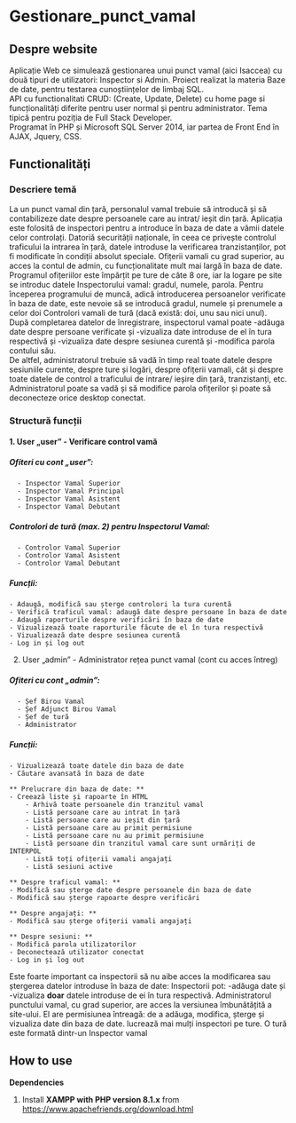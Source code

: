 # Gestionare_punct_vamal
##
## Despre website
  Aplicație Web ce simulează gestionarea unui punct vamal (aici Isaccea) cu două tipuri de utilizatori: Inspector si Admin. Proiect realizat la materia Baze de date, pentru testarea cunoștiințelor de limbaj SQL.  
  API cu functionalitati CRUD: (Create, Update, Delete) cu home page si funcționalități diferite pentru user normal și pentru administrator. Tema tipică pentru poziția de Full Stack Developer.  
  Programat în PHP și Microsoft SQL Server 2014, iar partea de Front End în AJAX, Jquery, CSS.  
  
## Functionalități
### Descriere temă
  La un punct vamal din țară, personalul vamal trebuie să introducă și să contabilizeze date despre persoanele care au intrat/ ieșit din țară. Aplicația este folosită de inspectori pentru a introduce în baza de date a vămii datele celor controlați. Datoriă securității naționale, în ceea ce privește controlul traficului la intrarea în țară, datele introduse la verificarea tranzistanților, pot fi modificate în condiții absolut speciale. Ofițerii vamali cu grad superior, au acces la contul de admin, cu funcționalitate mult mai largă în baza de date.  
  Programul ofițeriilor este împărțit pe ture de câte 8 ore, iar la logare pe site se introduc datele Inspectorului vamal: gradul, numele, parola. Pentru începerea programului de muncă, adică introducerea persoanelor verificate în baza de date, este nevoie să se introducă gradul, numele și prenumele a celor doi Controlori vamali de tură (dacă există: doi, unu sau nici unul).  
  După completarea datelor de înregistrare, inspectorul vamal poate -adăuga date despre persoane verificate și -vizualiza date introduse de el în tura respectivă și -vizualiza date despre sesiunea curentă și -modifica parola contului său.  
  De altfel, administratorul trebuie să vadă în timp real toate datele despre sesiuniile curente, despre ture și logări, despre ofițerii vamali, cât și despre toate datele de control a traficului de intrare/ ieșire din țară, tranzistanți, etc. Administratorul poate sa vadă și să modifice parola ofițerilor și poate să deconecteze orice desktop conectat.

### Structură funcții
#### 1. User „user” - Verificare control vamă
##### Ofiteri cu cont „user”:
      - Inspector Vamal Superior
      - Inspector Vamal Principal
      - Inspector Vamal Asistent
      - Inspector Vamal Debutant
##### Controlori de tură (max. 2) pentru Inspectorul Vamal:
      - Controlor Vamal Superior
      - Controlor Vamal Asistent
      - Controlor Vamal Debutant
##### Funcții:
    - Adaugă, modifică sau șterge controlori la tura curentă
    - Verifică traficul vamal: adaugă date despre persoane în baza de date
    - Adaugă raporturile despre verificări în baza de date
    - Vizualizează toate raporturile făcute de el în tura respectivă
    - Vizualizează date despre sesiunea curentă
    - Log in și log out
      
  
  2. User „admin” - Administrator rețea punct vamal (cont cu acces întreg)
##### Ofiteri cu cont „admin”:
      - Șef Birou Vamal
      - Șef Adjunct Birou Vamal
      - Șef de tură
      - Administrator
##### Funcții:
    - Vizualizează toate datele din baza de date
    - Căutare avansată în baza de date
    
    ** Prelucrare din baza de date: **
    - Creează liste și rapoarte în HTML
        - Arhivă toate persoanele din tranzitul vamal
        - Listă persoane care au intrat în țară
        - Listă persoane care au ieșit din țară
        - Listă persoane care au primit permisiune 
        - Listă persoane care nu au primit permisiune
        - Listă persoane din tranzitul vamal care sunt urmăriți de INTERPOL
        - Listă toți ofițerii vamali angajați
        - Listă sesiuni active
        
    ** Despre traficul vamal: **
    - Modifică sau șterge date despre persoanele din baza de date
    - Modifică sau șterge rapoarte despre verificări
    
    ** Despre angajați: **
    - Modifică sau șterge ofițerii vamali angajați
    
    ** Despre sesiuni: **
    - Modifică parola utilizatorilor
    - Deconectează utilizator conectat
    - Log in și log out

  
  
  Este foarte important ca inspectorii să nu aibe acces la modificarea sau ștergerea datelor introduse în baza de date: Inspectorii pot: -adăuga date și -vizualiza **doar** datele introduse de ei în tura respectivă. Administratorul punctului vamal, cu grad superior, are acces la versiunea îmbunătățită a site-ului. El are permisiunea întreagă: de a adăuga, modifica, șterge și vizualiza date din baza de date.  lucrează mai mulți inspectori pe ture. O tură este formată dintr-un Inspector vamal 
### 

## How to use
**Dependencies**  
1. Install **XAMPP with PHP version 8.1.x** from https://www.apachefriends.org/download.html 
